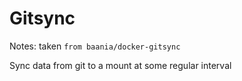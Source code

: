 # Gitsync

Notes: taken `from baania/docker-gitsync`

Sync data from git to a mount at some regular interval
